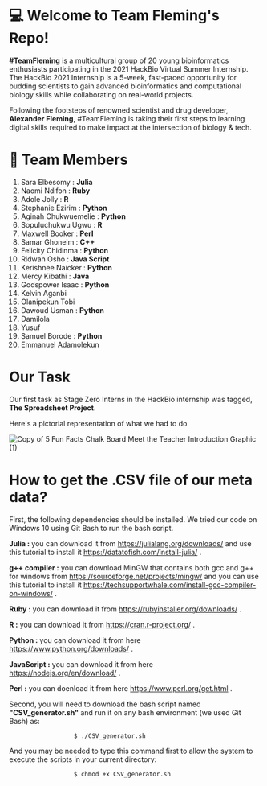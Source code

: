 # :computer: Welcome to Team Fleming's Repo! 

**#TeamFleming** is a multicultural group of 20 young bioinformatics enthusiasts participating in the 2021 HackBio Virtual Summer Internship. The HackBio 2021 Internship is a 5-week, fast-paced opportunity for budding scientists to gain advanced bioinformatics and computational biology skills while collaborating on real-world projects. 

Following the footsteps of renowned scientist and drug developer, **Alexander Fleming**, #TeamFleming is taking their first steps to learning digital skills required to make impact at the intersection of biology & tech.

# :couple: Team Members
1. Sara Elbesomy  : **Julia**
2. Naomi Ndifon   : **Ruby**
3. Adole Jolly    : **R**
4. Stephanie Ezirim : **Python**
5. Aginah Chukwuemelie : **Python**
6. Sopuluchukwu Ugwu   : **R**
7. Maxwell Booker      : **Perl**
8. Samar Ghoneim       : **C++**
9. Felicity Chidinma   : **Python**
10.  Ridwan Osho       : **Java Script**
11. Kerishnee Naicker  : **Python**
12. Mercy Kibathi      : **Java**
13. Godspower Isaac    : **Python**
14. Kelvin Aganbi 
15. Olanipekun Tobi 
16. Dawoud Usman       : **Python**
17. Damilola 
18. Yusuf 
19. Samuel Borode      : **Python**
20. Emmanuel Adamolekun 

# Our Task
Our first task as Stage Zero Interns in the HackBio internship was tagged, **The Spreadsheet Project**. 

Here's a pictorial representation of what we had to do

![Copy of 5 Fun Facts Chalk Board Meet the Teacher Introduction Graphic (1)](https://user-images.githubusercontent.com/88307038/128563508-0ba1b4fe-82c9-4f0a-827b-a07ba0443c59.png)

# How to get the .CSV file of our meta data?
First, the following dependencies should be installed. We tried our code on Windows 10 using Git Bash to run the bash script.

**Julia :** you can download it from https://julialang.org/downloads/ and use this tutorial to install it https://datatofish.com/install-julia/ .

**g++ compiler :** you can download MinGW that contains both gcc and g++ for windows from https://sourceforge.net/projects/mingw/ and you can use this tutorial to install it https://techsupportwhale.com/install-gcc-compiler-on-windows/ .

**Ruby :** you can download it from https://rubyinstaller.org/downloads/ .

**R :** you can download it from https://cran.r-project.org/ .

**Python :** you can download it from here https://www.python.org/downloads/ .

**JavaScript :** you can download it from here https://nodejs.org/en/download/ .

**Perl :** you can doenload it from here https://www.perl.org/get.html .

Second, you will need to download the bash script named **"CSV_generator.sh"** and run it on any bash environment (we used Git Bash) as:

                      $ ./CSV_generator.sh
                      
And you may be needed to type this command first to allow the system to execute the scripts in your current directory:

                      $ chmod +x CSV_generator.sh



